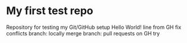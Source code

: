 # My first test repo
Repository for testing my Git/GitHub setup
Hello World!
line from GH
fix conflicts
branch: locally merge
branch: pull requests on GH
try
